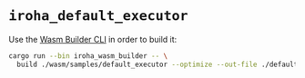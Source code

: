 # `iroha_default_executor`

Use the [Wasm Builder CLI](../../crates/iroha_wasm_builder) in order to build it:

```bash
cargo run --bin iroha_wasm_builder -- \
  build ./wasm/samples/default_executor --optimize --out-file ./defaults/executor.wasm
```
